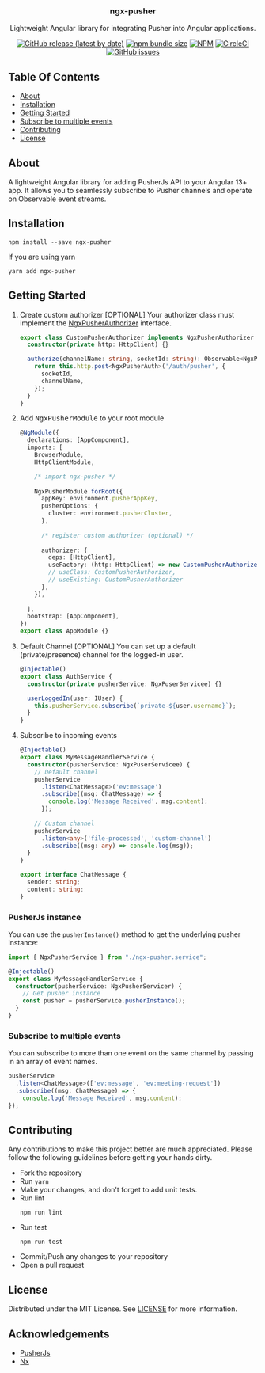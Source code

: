 <div style="text-align:center">

  <h3>
    ngx-pusher
  </h3>

  <p>
    Lightweight Angular library for integrating Pusher into Angular applications.
  </p>

  [![GitHub release (latest by date)](https://img.shields.io/github/v/release/gulsharan/ngx-pusher)](https://github.com/gulsharan/ngx-pusher/releases)
  [![npm bundle size](https://img.shields.io/bundlephobia/minzip/ngx-pusher)](https://bundlephobia.com/package/ngx-pusher)
  [![NPM](https://img.shields.io/npm/l/ngx-pusher)](https://github.com/gulsharan/ngx-pusher/blob/main/LICENSE)
  [![CircleCI](https://img.shields.io/circleci/build/gh/gulsharan/ngx-pusher?token=b9fff275a3dc37e1c72bba5dc27bb3d99075488e)](https://app.circleci.com/pipelines/github/gulsharan/ngx-pusher)
  [![GitHub issues](https://img.shields.io/github/issues/gulsharan/ngx-pusher)](https://github.com/gulsharan/ngx-pusher/issues)

</div>

## Table Of Contents

- [About](#about)
- [Installation](#installation)
- [Getting Started](#getting-started)
- [Subscribe to multiple events](#subscribe-to-multiple-events)
- [Contributing](#contributing)
- [License](#license)

## About

A lightweight Angular library for adding PusherJs API to your Angular 13+ app.
It allows you to seamlessly subscribe to Pusher channels and operate on Observable event streams.


## Installation
```
npm install --save ngx-pusher
```
If you are using yarn
```
yarn add ngx-pusher
```

## Getting Started

1. Create custom authorizer [OPTIONAL]
Your authorizer class must implement the [NgxPusherAuthorizer](https://github.com/gulsharan/ngx-pusher/blob/ba56dd98b50d4ca57a706df995a0b0c4a7e9a2a9/libs/ngx-pusher/src/lib/interface.ts#L10) interface.
    ```typescript
    export class CustomPusherAuthorizer implements NgxPusherAuthorizer {
      constructor(private http: HttpClient) {}
    
      authorize(channelName: string, socketId: string): Observable<NgxPusherAuth> {
        return this.http.post<NgxPusherAuth>('/auth/pusher', {
          socketId,
          channelName,
        });
      }
    }
    ```

2. Add <kbd>NgxPusherModule</kbd> to your root module
    ```typescript
    @NgModule({
      declarations: [AppComponent],
      imports: [
        BrowserModule,
        HttpClientModule,
    
        /* import ngx-pusher */
        
        NgxPusherModule.forRoot({
          appKey: environment.pusherAppKey,
          pusherOptions: {
            cluster: environment.pusherCluster,
          },
          
          /* register custom authorizer (optional) */
          
          authorizer: {
            deps: [HttpClient],
            useFactory: (http: HttpClient) => new CustomPusherAuthorizer(http),
            // useClass: CustomPusherAuthorizer,
            // useExisting: CustomPusherAuthorizer
          },
        }),
        
      ],
      bootstrap: [AppComponent],
    })
    export class AppModule {}
    ```

3. Default Channel [OPTIONAL]
You can set up a default (private/presence) channel for the logged-in user.
    ```typescript
    @Injectable()
    export class AuthService {
      constructor(private pusherService: NgxPuserServicee) {}
    
      userLoggedIn(user: IUser) {
        this.pusherService.subscribe(`private-${user.username}`);
      }
    }
    
    ```

4. Subscribe to incoming events

    ```typescript
    @Injectable()
    export class MyMessageHandlerService {
      constructor(pusherService: NgxPuserServicee) {
        // Default channel
        pusherService
          .listen<ChatMessage>('ev:message')
          .subscribe((msg: ChatMessage) => {
            console.log('Message Received', msg.content);
          });
        
        // Custom channel
        pusherService
          .listen<any>('file-processed', 'custom-channel')
          .subscribe((msg: any) => console.log(msg));
      }
    }
    
    export interface ChatMessage {
      sender: string;
      content: string;
    }
    
    ```

### PusherJs instance
You can use the `pusherInstance()` method to get the underlying pusher instance:

```typescript
import { NgxPusherService } from "./ngx-pusher.service";

@Injectable()
export class MyMessageHandlerService {
  constructor(pusherService: NgxPusherServicer) {
    // Get pusher instance
    const pusher = pusherService.pusherInstance();
  }
}
```
### Subscribe to multiple events
You can subscribe to more than one event on the same channel by passing in an array of event names.
```typescript
pusherService
  .listen<ChatMessage>(['ev:message', 'ev:meeting-request'])
  .subscribe((msg: ChatMessage) => {
    console.log('Message Received', msg.content);
});
```

## Contributing
Any contributions to make this project better are much appreciated. Please follow the following guidelines
before getting your hands dirty.

- Fork the repository
- Run `yarn`
- Make your changes, and don't forget to add unit tests.
- Run lint
  ```
  npm run lint
  ```
- Run test
  ```
  npm run test
  ```
- Commit/Push any changes to your repository
- Open a pull request

## License
Distributed under the MIT License. See [LICENSE](https://github.com/gulsharan/ngx-pusher/blob/main/LICENSE) for more information.

## Acknowledgements
- [PusherJs](https://www.npmjs.com/package/pusher-js)
- [Nx](https://www.npmjs.com/package/nx)
